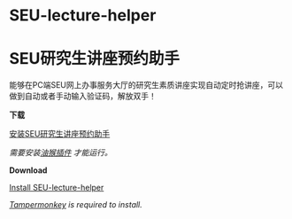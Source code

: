# SEU-lecture-helper
# SEU研究生讲座预约助手
能够在PC端SEU网上办事服务大厅的研究生素质讲座实现自动定时抢讲座，可以做到自动或者手动输入验证码，解放双手！

**下载**

[安装SEU研究生讲座预约助手](https://raw.githubusercontent.com/Cliencer/SEU-lecture-helper/master/code.user.js)

*需要安装[油猴插件](https://www.tampermonkey.net/) 才能运行。*

**Download**

[Install SEU-lecture-helper](https://raw.githubusercontent.com/Cliencer/SEU-lecture-helper/master/code.user.js)

*[Tampermonkey](https://www.tampermonkey.net/) is required to install.*
